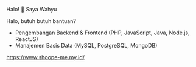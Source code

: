 Halo! 👋 Saya Wahyu

Halo, butuh butuh bantuan?
- Pengembangan Backend & Frontend (PHP, JavaScript, Java, Node.js, ReactJS)
- Manajemen Basis Data (MySQL, PostgreSQL, MongoDB)

https://www.shoope-me.my.id/
